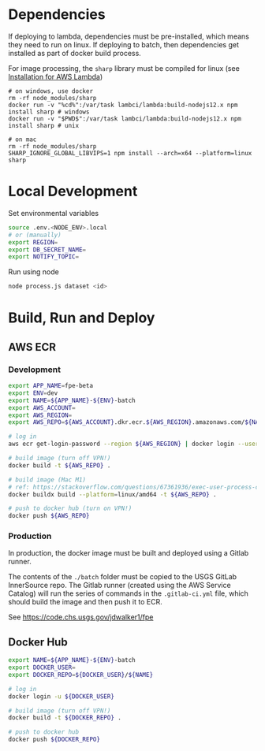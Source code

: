 # Dependencies

If deploying to lambda, dependencies must be pre-installed, which means they need to run on linux. If deploying to batch, then dependencies get installed as part of docker build process.

For image processing, the `sharp` library must be compiled for linux (see [Installation for AWS Lambda](https://sharp.pixelplumbing.com/install#aws-lambda))

```
# on windows, use docker
rm -rf node_modules/sharp
docker run -v "%cd%":/var/task lambci/lambda:build-nodejs12.x npm install sharp # windows
docker run -v "$PWD$":/var/task lambci/lambda:build-nodejs12.x npm install sharp # unix

# on mac
rm -rf node_modules/sharp
SHARP_IGNORE_GLOBAL_LIBVIPS=1 npm install --arch=x64 --platform=linux sharp
```

# Local Development

Set environmental variables

```sh
source .env.<NODE_ENV>.local
# or (manually)
export REGION=
export DB_SECRET_NAME=
export NOTIFY_TOPIC=
```

Run using node

```sh
node process.js dataset <id>
```

# Build, Run and Deploy

## AWS ECR

### Development

```bash
export APP_NAME=fpe-beta
export ENV=dev
export NAME=${APP_NAME}-${ENV}-batch
export AWS_ACCOUNT=
export AWS_REGION=
export AWS_REPO=${AWS_ACCOUNT}.dkr.ecr.${AWS_REGION}.amazonaws.com/${NAME}

# log in
aws ecr get-login-password --region ${AWS_REGION} | docker login --username AWS --password-stdin ${AWS_REPO}

# build image (turn off VPN!)
docker build -t ${AWS_REPO} .

# build image (Mac M1)
# ref: https://stackoverflow.com/questions/67361936/exec-user-process-caused-exec-format-error-in-aws-fargate-service
docker buildx build --platform=linux/amd64 -t ${AWS_REPO} .

# push to docker hub (turn on VPN!)
docker push ${AWS_REPO}
```

### Production

In production, the docker image must be built and deployed using a Gitlab runner.

The contents of the `./batch` folder must be copied to the USGS GitLab InnerSource repo. The Gitlab runner (created using the AWS Service Catalog) will run the series of commands in the `.gitlab-ci.yml` file, which should build the image and then push it to ECR.

See https://code.chs.usgs.gov/jdwalker1/fpe

## Docker Hub

```bash
export NAME=${APP_NAME}-${ENV}-batch
export DOCKER_USER=
export DOCKER_REPO=${DOCKER_USER}/${NAME}

# log in
docker login -u ${DOCKER_USER}

# build image (turn off VPN!)
docker build -t ${DOCKER_REPO} .

# push to docker hub
docker push ${DOCKER_REPO}
```
